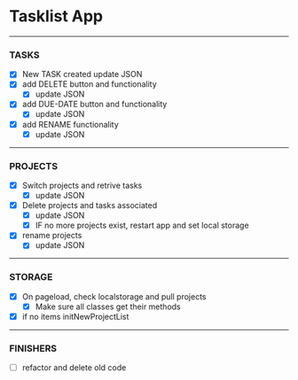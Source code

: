 # Tasklist App
___

### TASKS
- [x] New TASK created update JSON 
- [x] add DELETE button and functionality
    - [x] update JSON 
- [x] add DUE-DATE button and functionality
    - [x] update JSON 
- [x] add RENAME functionality
    - [x] update JSON 

___

### PROJECTS
- [x] Switch projects and retrive tasks
    - [x] update JSON 
- [x] Delete projects and tasks associated
    - [x] update JSON 
    - [x] IF no more projects exist, restart app and set local storage
- [x] rename projects
    - [x] update JSON 

___

### STORAGE
- [x] On pageload, check localstorage and pull projects
    - [x] Make sure all classes get their methods
- [x] if no items initNewProjectList

___

### FINISHERS
- [ ] refactor and delete old code
